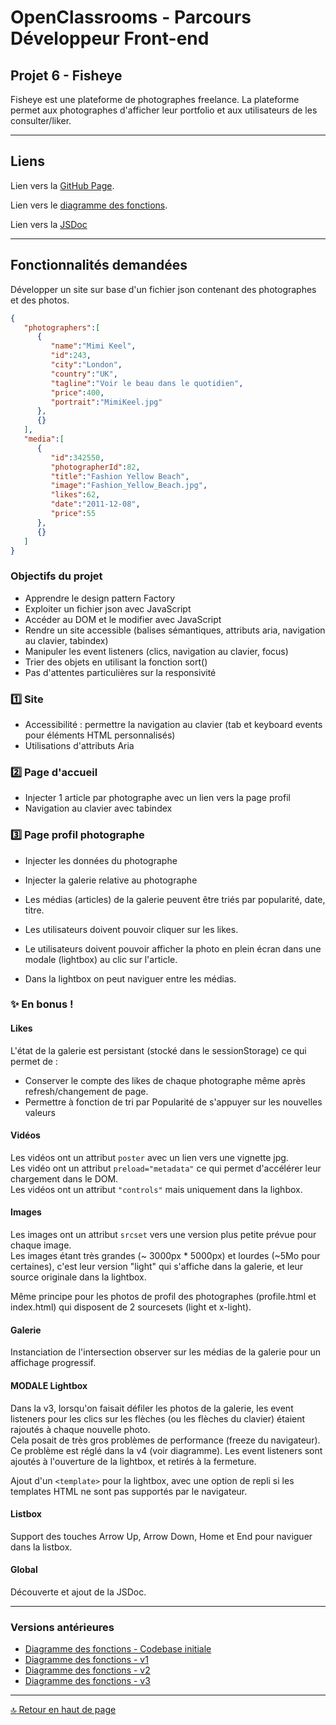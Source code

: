 # OpenClassrooms - Parcours Développeur Front-end

## <a id="start">Projet 6 - Fisheye</a>

Fisheye est une plateforme de photographes freelance.
La plateforme permet aux photographes d'afficher leur portfolio et aux utilisateurs de les consulter/liker.
___

## Liens

Lien vers la [GitHub Page](https://okuspo.github.io/Giacomo_LLINARES_6_12112021/).  

Lien vers le [diagramme des fonctions](https://whimsical.com/p6-v4-PtWt93VBERWdH3PrCxM4Ey).  

Lien vers la [JSDoc](https://okuspo.github.io/OC_P6_Fisheye/scripts/out/)
___

## Fonctionnalités demandées

Développer un site sur base d'un fichier json contenant des photographes et des photos.

```json
{
   "photographers":[
      {
         "name":"Mimi Keel",
         "id":243,
         "city":"London",
         "country":"UK",
         "tagline":"Voir le beau dans le quotidien",
         "price":400,
         "portrait":"MimiKeel.jpg"
      },
      {}
   ],
   "media":[
      {
         "id":342550,
         "photographerId":82,
         "title":"Fashion Yellow Beach",
         "image":"Fashion_Yellow_Beach.jpg",
         "likes":62,
         "date":"2011-12-08",
         "price":55
      },
      {}
   ]
}
```

### Objectifs du projet

- Apprendre le design pattern Factory
- Exploiter un fichier json avec JavaScript
- Accéder au DOM et le modifier avec JavaScript
- Rendre un site accessible (balises sémantiques, attributs aria, navigation au clavier, tabindex)
- Manipuler les event listeners (clics, navigation au clavier, focus)
- Trier des objets en utilisant la fonction sort()
- Pas d'attentes particulières sur la responsivité

### :one: Site

- Accessibilité : permettre la navigation au clavier (tab et keyboard events pour éléments HTML personnalisés)
- Utilisations d'attributs Aria

### :two: Page d'accueil

- Injecter 1 article par photographe avec un lien vers la page profil
- Navigation au clavier avec tabindex

### :three: Page profil photographe

- Injecter les données du photographe
- Injecter la galerie relative au photographe

- Les médias (articles) de la galerie peuvent être triés par popularité, date, titre.
- Les utilisateurs doivent pouvoir cliquer sur les likes.
- Le utilisateurs doivent pouvoir afficher la photo en plein écran dans une modale (lightbox) au clic sur l'article.
- Dans la lightbox on peut naviguer entre les médias.

### :sparkles: En bonus !

#### Likes

L'état de la galerie est persistant (stocké dans le sessionStorage) ce qui permet de :

- Conserver le compte des likes de chaque photographe même après refresh/changement de page.
- Permettre à fonction de tri par Popularité de s'appuyer sur les nouvelles valeurs

#### Vidéos

Les vidéos ont un attribut `poster` avec un lien vers une vignette jpg.  
Les vidéo ont un attribut `preload="metadata"` ce qui permet d'accélérer leur chargement dans le DOM.  
Les vidéos ont un attribut `"controls"` mais uniquement dans la lighbox.  

#### Images

Les images ont un attribut `srcset` vers une version plus petite prévue pour chaque image.  
Les images étant très grandes (~ 3000px * 5000px) et lourdes (~5Mo pour certaines), c'est leur version "light" qui s'affiche dans la galerie, et leur source originale dans la lightbox.  

Même principe pour les photos de profil des photographes (profile.html et index.html) qui disposent de 2 sourcesets (light et x-light).  

#### Galerie

Instanciation de l'intersection observer sur les médias de la galerie pour un affichage progressif.

#### MODALE Lightbox

Dans la v3, lorsqu'on faisait défiler les photos de la galerie, les event listeners pour les clics sur les flèches (ou les flèches du clavier) étaient rajoutés à chaque nouvelle photo.  
Cela posait de très gros problèmes de performance (freeze du navigateur).  
Ce problème est réglé dans la v4 (voir diagramme). Les event listeners sont ajoutés à l'ouverture de la lightbox, et retirés à la fermeture.  

Ajout d'un `<template>` pour la lightbox, avec une option de repli si les templates HTML ne sont pas supportés par le navigateur.  

#### Listbox

Support des touches Arrow Up, Arrow Down, Home et End pour naviguer dans la listbox.

#### Global

Découverte et ajout de la JSDoc.  

___

### Versions antérieures

- [Diagramme des fonctions - Codebase initiale](https://whimsical.com/p6-default-codebase-NmtiyYW4fcZdGe7scF4N9h)
- [Diagramme des fonctions - v1](https://whimsical.com/p6-v1-2UpNeXviK4t4p4QTr451iv)
- [Diagramme des fonctions - v2](https://whimsical.com/p6-v2-A87joBVZsNk5HMAfs7Wg3E)
- [Diagramme des fonctions - v3](https://whimsical.com/p6-v3-9AFQhqD5Um8mHJavxmGz6L)
___
[:top: Retour en haut de page](#start)
